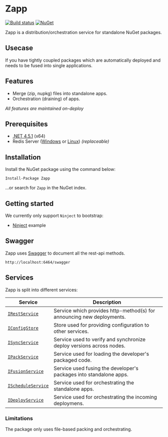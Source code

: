 # Zapp
[![Build status](https://ci.appveyor.com/api/projects/status/sv453plywnnulnf9?svg=true)](https://ci.appveyor.com/project/OmniaRetail/zapp) [![NuGet](https://buildstats.info/nuget/Zapp)](https://www.nuget.org/packages/Zapp/)

Zapp is a distribution/orchestration service for standalone NuGet packages.  

## Usecase

If you have tightly coupled packages which are automatically deployed and needs to be fused into single applications. 

## Features

- Merge (zip, nupkg) files into standalone apps.
- Orchestration (draining) of apps.

*All features are maintained on-deploy*

## Prerequisites

- [.NET 4.5.1](https://www.microsoft.com/nl-nl/download/details.aspx?id=40773) (x64)
- Redis Server ([Windows](https://github.com/MSOpenTech/redis/releases) or [Linux](https://redis.io/download)) *(replaceable)*

## Installation

Install the NuGet package using the command below:

```
Install-Package Zapp
```

...or search for `Zapp` in the NuGet index.

## Getting started

We currently only support `Ninject` to bootstrap:

- [Ninject](Zapp.Example/Bootstrap.cs) example 

## Swagger

Zapp uses [Swagger](http://swagger.io/) to document all the rest-api methods.

`http://localhost:6464/swagger`

## Services

Zapp is split into different services:

| Service | Description |
| --- | --- | 
| [`IRestService`](Zapp/Rest/IRestService.cs) | Service which provides http-method(s) for announcing new deployments. |
| [`IConfigStore`](Zapp/Config/IConfigStore.cs) | Store used for providing configuration to other services. |
| [`ISyncService`](Zapp/Sync/ISyncService.cs) | Service used to verify and synchronize deploy versions across nodes. |
| [`IPackService`](Zapp/Pack/IPackService.cs) | Service used for loading the developer's packaged code. |
| [`IFusionService`](Zapp/Fuse/IFusionService.cs) | Service used fusing the developer's packages into standalone apps. |
| [`IScheduleService`](Zapp/Schedule/IScheduleService.cs) | Service used for orchestrating the standalone apps. | 
| [`IDeployService`](Zapp/Deploy/IDeployService.cs) | Service used for orchestrating the incoming deploymens. | 

### Limitations

The package only uses file-based packing and orchestrating.